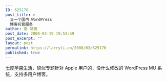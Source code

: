 ```yaml
---
ID: 625170
post_title: >
  又一个国内 WordPress
  博客托管服务
author: 南 靖男
post_date: 2008-03-19 19:53:49
post_excerpt: ""
layout: post
permalink: https://larryli.cn/2008/03/625170
published: true
---
```

<a href="http://i.7do.net/" title="7do.net Apple`s Life">七度苹果生活</a>，貌似专题针对 Apple 用户的，没什么修改的 WordPress MU 系统，支持多用户博客。